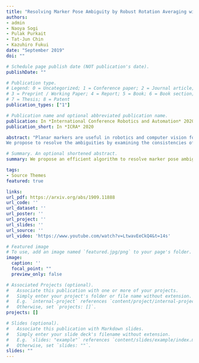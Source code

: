 ```yaml
---
title: "Resolving Marker Pose Ambiguity by Robust Rotation Averaging with Clique Constraints"
authors:
- admin
- Naoya Sogi
- Pulak Purkait
- Tat-Jun Chin
- Kazuhiro Fukui
date: "September 2019"
doi: ""

# Schedule page publish date (NOT publication's date).
publishDate: ""

# Publication type.
# Legend: 0 = Uncategorized; 1 = Conference paper; 2 = Journal article;
# 3 = Preprint / Working Paper; 4 = Report; 5 = Book; 6 = Book section;
# 7 = Thesis; 8 = Patent
publication_types: ["1"]

# Publication name and optional abbreviated publication name.
publication: In *International Conference Robotics and Automation* 2020
publication_short: In *ICRA* 2020

abstract: "Planar markers are useful in robotics and computer vision for mapping and localisation. Given a detected marker in an image, a frequent task is to estimate the 6DOF pose of the marker relative to the camera, which is an instance of planar pose estimation (PPE). Although there are mature techniques, PPE suffers from a fundamental ambiguity problem, in that there can be more than one plausible pose solutions for a PPE instance. Especially when localisation of the marker corners is noisy, it is often difficult to disambiguate the pose solutions based on reprojection error alone. Previous methods choose between the possible solutions using a heuristic criterion, or simply ignore ambiguous markers. 
We propose to resolve the ambiguities by examining the consistencies of a set of markers across multiple views. Our specific contributions include a novel rotation averaging formulation that incorporates long-range dependencies between possible marker orientation solutions that arise from PPE ambiguities. We analyse the combinatorial complexity of the problem, and develop a novel lifted algorithm to effectively resolve marker pose ambiguities, without discarding any marker observations. Results on real and synthetic data show that our method is able to handle highly ambiguous inputs, and provides more accurate and/or complete marker-based mapping and localisation."

# Summary. An optional shortened abstract.
summary: We propose an efficient algorithm to resolve marker pose ambiguities using rotation averaging.

tags:
- Source Themes
featured: true

links:
url_pdf: https://arxiv.org/abs/1909.11888
url_code: ''
url_dataset: ''
url_poster: ''
url_project: ''
url_slides: ''
url_source: ''
url_video: 'https://www.youtube.com/watch?v=LtwavEeCkQ4&t=14s'

# Featured image
# To use, add an image named `featured.jpg/png` to your page's folder. 
image:
  caption: ''
  focal_point: ""
  preview_only: false

# Associated Projects (optional).
#   Associate this publication with one or more of your projects.
#   Simply enter your project's folder or file name without extension.
#   E.g. `internal-project` references `content/project/internal-project/index.md`.
#   Otherwise, set `projects: []`.
projects: []

# Slides (optional).
#   Associate this publication with Markdown slides.
#   Simply enter your slide deck's filename without extension.
#   E.g. `slides: "example"` references `content/slides/example/index.md`.
#   Otherwise, set `slides: ""`.
slides: ""
---
```




